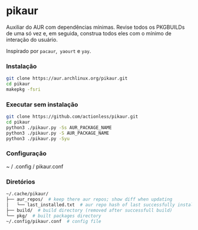 # pikaur

Auxiliar do AUR com dependências mínimas. Revise todos os PKGBUILDs de uma só vez e, em seguida, construa todos eles com o mínimo de interação do usuário.

Inspirado por `pacaur`,` yaourt` e `yay`.



### Instalação

```sh
git clone https://aur.archlinux.org/pikaur.git
cd pikaur
makepkg -fsri
```


### Executar sem instalação

```sh
git clone https://github.com/actionless/pikaur.git
cd pikaur
python3 ./pikaur.py -Ss AUR_PACKAGE_NAME
python3 ./pikaur.py -S AUR_PACKAGE_NAME
python3 ./pikaur.py -Syu
```


### Configuração

~ / .config / pikaur.conf



### Diretórios
```sh
~/.cache/pikaur/
├── aur_repos/  # keep there aur repos; show diff when updating
│   └── last_installed.txt  # aur repo hash of last successfully installed package
├── build/  # build directory (removed after successfull build)
└── pkg/  # built packages directory
~/.config/pikaur.conf  # config file
```
